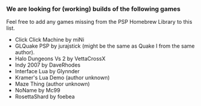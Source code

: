 ### We are looking for (working) builds of the following games

Feel free to add any games missing from the PSP Homebrew Library to this list.

- Click Click Machine by miNi
- GLQuake PSP by jurajstick (might be the same as Quake I from the same author).
- Halo Dungeons Vs 2 by VettaCrossX
- Indy 2007 by DaveRhodes
- Interface Lua by Glynnder
- Kramer's Lua Demo (author unknown)
- Maze Thing (author unknown)
- NoName by Mc99
- RosettaShard by foebea
